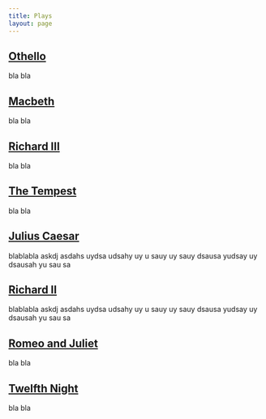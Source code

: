```yaml
---
title: Plays
layout: page
---
```


<div id="analyses">
  <article>
    <h2><a href="/analyses/othello/">Othello</a></h2>
    <summary>bla bla</summary>
  </article>

  <article>
    <h2><a href="/analyses/macbeth/">Macbeth</a></h2>
    <summary>bla bla</summary>
  </article>

  <article>
    <h2><a href="/analyses/richard_iii/">Richard III</a></h2>
    <summary>bla bla</summary>
  </article>

  <article>
    <h2><a href="/analyses/the_tempest/">The Tempest</a></h2>
    <summary>bla bla</summary>
  </article>

  <article>
    <h2><a href="/analyses/julius_caesar/">Julius Caesar</a></h2>
    <summary>
      blablabla askdj asdahs uydsa udsahy uy u sauy uy sauy dsausa yudsay uy
      dsausah yu sau sa
    </summary>
  </article>

  <article>
    <h2><a href="/analyses/richard_ii/">Richard II</a></h2>
    <summary>
      blablabla askdj asdahs uydsa udsahy uy u sauy uy sauy dsausa yudsay uy
      dsausah yu sau sa
    </summary>
  </article>

  <article>
    <h2><a href="/analyses/romeo_and_juliet/">Romeo and Juliet</a></h2>
    <summary>bla bla</summary>
  </article>

  <article>
    <h2><a href="/analyses/twelfth_night/">Twelfth Night</a></h2>
    <summary>bla bla</summary>
  </article>
</div>
